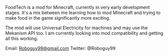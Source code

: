 FoodTech is a mod for Minecraft, currently in very early development stages. It's a mix between me learning how to mod Minecraft and trying to make food in the game significantly more exciting.

The mod will use Universal Electricity for machines and may use the Mekanism API too. I am currently looking into mod compatibility and getting all this working.

Email: Roboguy99@gmail.com
Twitter: @Roboguy99
